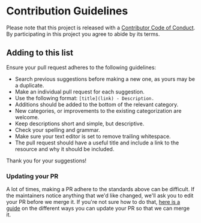 # Contribution Guidelines

Please note that this project is released with a [Contributor Code of Conduct](CODE-OF-CONDUCT.md). By participating in this project you agree to abide by its terms.

## Adding to this list

Ensure your pull request adheres to the following guidelines:

- Search previous suggestions before making a new one, as yours may be a duplicate.
- Make an individual pull request for each suggestion.
- Use the following format: `[title](link) - Description.`
- Additions should be added to the bottom of the relevant category.
- New categories, or improvements to the existing categorization are welcome.
- Keep descriptions short and simple, but descriptive.
- Check your spelling and grammar.
- Make sure your text editor is set to remove trailing whitespace.
- The pull request should have a useful title and include a link to the resource and why it should be included.

Thank you for your suggestions!

### Updating your PR

A lot of times, making a PR adhere to the standards above can be difficult. If the maintainers notice anything that we'd like changed, we'll ask you to edit your PR before we merge it. If you're not sure how to do that, [here is a guide](https://github.com/RichardLitt/docs/blob/master/amending-a-commit-guide.md) on the different ways you can update your PR so that we can merge it.
